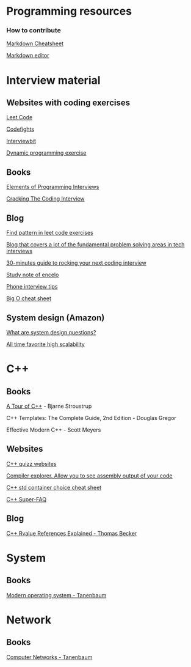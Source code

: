 # Programming resources
### How to contribute
[Markdown Cheatsheet](https://github.com/adam-p/markdown-here/wiki/Markdown-Cheatsheet)

[Markdown editor](http://jbt.github.io/markdown-editor/)

# Interview material

## Websites with coding exercises

[Leet Code](https://leetcode.com/)

[Codefights](https://codefights.com/)

[Interviewbit](https://www.interviewbit.com/)

[Dynamic programming exercise](http://p-nand-q.com/python/algorithms/searching/max-sliding-window.html)

## Books

[Elements of Programming Interviews](https://www.amazon.com/Elements-Programming-Interviews-Insiders-Guide/dp/1479274836)

[Cracking The Coding Interview](https://www.amazon.com/Cracking-Coding-Interview-Programming-Questions/dp/0984782850/ref=sr_1_1?s=books&ie=UTF8&qid=1491510368&sr=1-1&keywords=cracking+the+coding+interview+7th+edition)

## Blog

[Find pattern in leet code exercises](https://medium.com/leetcode-patterns)

[Blog that covers a lot of the fundamental problem solving areas in tech interviews](http://mjuchem.com/)

[30-minutes guide to rocking your next coding interview](https://medium.freecodecamp.org/coding-interviews-for-dummies-5e048933b82b?gi=5ad30465e23b)

[Study note of encelo](https://encelo.github.io/notes.html)

[Phone interview tips](https://www.thebalance.com/how-to-ace-a-telephone-interview-for-a-job-in-tech-2072014)

[Big O cheat sheet](http://bigocheatsheet.com/)

## System design (Amazon)

[What are system design questions?](https://www.hiredintech.com/system-design )

[All time favorite high scalability](http://highscalability.com/all-time-favorites)

# C++

## Books

[A Tour of C++](http://www.stroustrup.com/Tour.html) - Bjarne Stroustrup

C++ Templates: The Complete Guide, 2nd Edition -  Douglas Gregor

Effective Modern C++ - Scott Meyers

## Websites

[C++ quizz websites](http://cppquiz.org/)

[Compiler explorer. Allow you to see assembly output of your code](https://godbolt.org/)

[C++ std container choice cheat sheet](https://stackoverflow.com/questions/10699265/how-can-i-efficiently-select-a-standard-library-container-in-c11)

[C++ Super-FAQ](https://isocpp.org/faq/)

## Blog

[C++ Rvalue References Explained - Thomas Becker](http://thbecker.net/articles/rvalue_references/section_01.html)

# System
## Books

[Modern operating system - Tanenbaum](https://www.amazon.com/Modern-Operating-Systems-Andrew-Tanenbaum/dp/013359162X)

# Network
## Books

[Computer Networks - Tanenbaum](https://www.amazon.com/Computer-Networks-5th-Andrew-Tanenbaum/dp/0132126958/ref=pd_sim_14_7?_encoding=UTF8&pd_rd_i=0132126958&pd_rd_r=KEED33VQDV2KK7YGE20S&pd_rd_w=hZC2W&pd_rd_wg=8GanM&psc=1&refRID=KEED33VQDV2KK7YGE20S)
